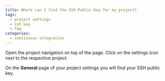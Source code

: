 ```yaml
---
title: Where can I find the SSH Public Key for my project?
tags:
  - project settings
  - ssh key
  - faq
categories:
  - continuous-integration
---
```

Open the project navigation on top of the page. Click on the settings icon next to the respective project.

On the **General** page of your project settings you will find your SSH public key.
